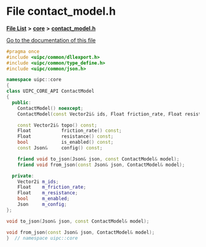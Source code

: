 

# File contact\_model.h

[**File List**](files.md) **>** [**core**](dir_eca9d1283f7cad9ff89c5ab44937d4d9.md) **>** [**contact\_model.h**](contact__model_8h.md)

[Go to the documentation of this file](contact__model_8h.md)


```C++
#pragma once
#include <uipc/common/dllexport.h>
#include <uipc/common/type_define.h>
#include <uipc/common/json.h>

namespace uipc::core
{
class UIPC_CORE_API ContactModel
{
  public:
    ContactModel() noexcept;
    ContactModel(const Vector2i& ids, Float friction_rate, Float resistance, bool enable, const Json& config);

    const Vector2i& topo() const;
    Float           friction_rate() const;
    Float           resistance() const;
    bool            is_enabled() const;
    const Json&     config() const;

    friend void to_json(Json& json, const ContactModel& model);
    friend void from_json(const Json& json, ContactModel& model);

  private:
    Vector2i m_ids;
    Float    m_friction_rate;
    Float    m_resistance;
    bool     m_enabled;
    Json     m_config;
};

void to_json(Json& json, const ContactModel& model);

void from_json(const Json& json, ContactModel& model);
}  // namespace uipc::core
```


